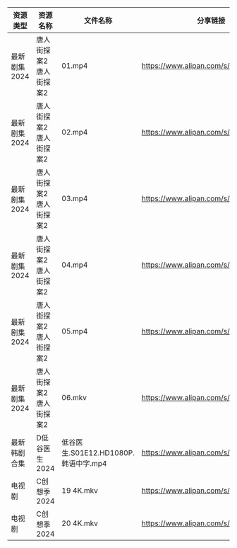 | 资源类型     | 资源名称         | 文件名称                         | 分享链接                                 | 更新时间                |
| -------- | ------------ | ---------------------------- | ------------------------------------ | ------------------- |
| 最新剧集2024 | 唐人街探案2唐人街探案2 | 01.mp4                       | https://www.alipan.com/s/KX3bjmsVDm4 | 2024-03-04 07:48:05 |
| 最新剧集2024 | 唐人街探案2唐人街探案2 | 02.mp4                       | https://www.alipan.com/s/KX3bjmsVDm4 | 2024-03-04 07:48:05 |
| 最新剧集2024 | 唐人街探案2唐人街探案2 | 03.mp4                       | https://www.alipan.com/s/KX3bjmsVDm4 | 2024-03-04 07:48:05 |
| 最新剧集2024 | 唐人街探案2唐人街探案2 | 04.mp4                       | https://www.alipan.com/s/KX3bjmsVDm4 | 2024-03-04 07:48:04 |
| 最新剧集2024 | 唐人街探案2唐人街探案2 | 05.mp4                       | https://www.alipan.com/s/KX3bjmsVDm4 | 2024-03-04 07:48:04 |
| 最新剧集2024 | 唐人街探案2唐人街探案2 | 06.mkv                       | https://www.alipan.com/s/KX3bjmsVDm4 | 2024-03-04 07:48:04 |
| 最新韩剧合集   | D低谷医生2024    | 低谷医生.S01E12.HD1080P.韩语中字.mp4 | https://www.alipan.com/s/VXUuSyaMXvu | 2024-03-04 00:05:23 |
| 电视剧      | C创想季2024     | 19 4K.mkv                    | https://www.alipan.com/s/G4Yw7gjKeyR | 2024-03-04 00:05:19 |
| 电视剧      | C创想季2024     | 20 4K.mkv                    | https://www.alipan.com/s/G4Yw7gjKeyR | 2024-03-04 00:05:19 |
